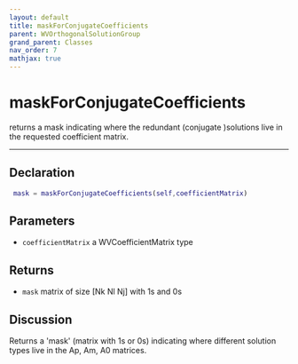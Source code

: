 ```yaml
---
layout: default
title: maskForConjugateCoefficients
parent: WVOrthogonalSolutionGroup
grand_parent: Classes
nav_order: 7
mathjax: true
---
```


#  maskForConjugateCoefficients

returns a mask indicating where the redundant (conjugate )solutions live in the requested coefficient matrix.


---

## Declaration
```matlab
 mask = maskForConjugateCoefficients(self,coefficientMatrix)
```
## Parameters
+ `coefficientMatrix`  a WVCoefficientMatrix type

## Returns
+ `mask`  matrix of size [Nk Nl Nj] with 1s and 0s

## Discussion

  Returns a 'mask' (matrix with 1s or 0s) indicating where
  different solution types live in the Ap, Am, A0 matrices.
 
        
